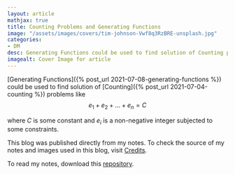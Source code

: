 ```yaml
---
layout: article
mathjax: true
title: Counting Problems and Generating Functions
image: "/assets/images/covers/tim-johnson-Vwf8q3RzBRE-unsplash.jpg"
categories:
- DM
desc: Generating Functions could be used to find solution of Counting problems like  
imagealt: Cover Image for article
---
```


[Generating Functions]({% post_url 2021-07-08-generating-functions %}) could be used to find solution of [Counting]({% post_url 2021-07-04-counting %}) problems like 
$$e_1 + e_2 + \dots + e_n = C$$
























































































































































































































































































































































































































where $C$ is some constant and $e_i$ is a non-negative integer subjected to some constraints.

























































































































































































































































































































































































































This blog was published directly from my notes.
To check the source of my notes and images used in this blog, visit <a href="/credits.html" target="_blank">Credits</a>.

To read my notes, download this <a href="https://github.com/bovem/CS" target="blank">repository</a>.